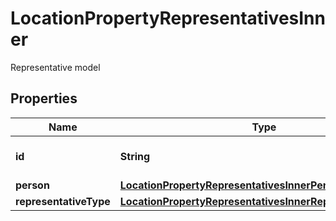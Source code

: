 

# LocationPropertyRepresentativesInner

Representative model

## Properties

| Name | Type | Description | Notes |
|------------ | ------------- | ------------- | -------------|
|**id** | **String** | The identifier string for the Representative. |  [optional] |
|**person** | [**LocationPropertyRepresentativesInnerPerson**](LocationPropertyRepresentativesInnerPerson.md) |  |  [optional] |
|**representativeType** | [**LocationPropertyRepresentativesInnerRepresentativeType**](LocationPropertyRepresentativesInnerRepresentativeType.md) |  |  [optional] |



